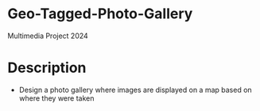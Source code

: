 # Geo-Tagged-Photo-Gallery
Multimedia Project 2024

# Description
* Design a photo gallery where images are displayed on a map based on where they were taken
